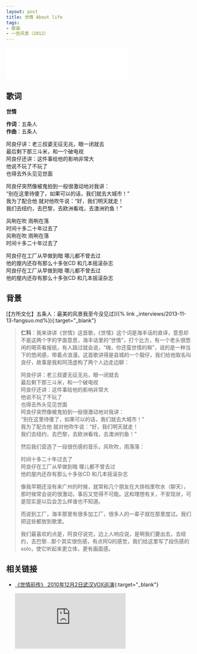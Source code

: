 ```yaml
---
layout: post
title: 世情 About life
tags:
- 歌曲
- 一些风景（2012）
---
```


<iframe frameborder="no" border="0" marginwidth="0" marginheight="0" width=330 height=86 src="//music.163.com/outchain/player?type=2&id=28587865&auto=1&height=66"></iframe>

## 歌词

**世情**

**作词**：五条人  
**作曲**：五条人

阿良仔讲：老三叔婆无征无兆，眼一闭就去  
最后剩下那三斗米，和一个破电视  
阿良仔还讲：这件事给他的影响非常大  
他说不玩了不玩了  
也得去外头见见世面

阿良仔突然像被鬼拍到一般很激动地对我讲：  
“别在这里待傻了，如果可以的话，我们就去大城市！”  
我为了配合他 就对他吹牛说：“好，我们明天就走！  
我们去纽约，去巴黎，去欧洲看戏，去澳洲钓鱼！”

风咧在吹 雨咧在落  
时间十多二十年过去了  
风咧在吹 雨咧在落  
时间十多二十年过去了

阿良仔在工厂从早做到暗 哪儿都不曾去过  
他的屋内还存有那么十多张CD 和几本摇滚杂志  
阿良仔在工厂从早做到暗 哪儿都不曾去过  
他的屋内还存有那么十多张CD 和几本摇滚杂志

## 背景

[【方所文化】五条人：最美的风景我至今没见过]({% link _interviews/2013-11-13-fangsuo.md%}){:target="_blank"}

> **仁科**：我来讲讲《世情》这首歌，《世情》这个词是海丰话的直译，意思却不是这两个字的字面意思，海丰话里的“世情”，打个比方，有一个老头很悠闲的喝茶看报纸，有人路过就会说，“嗨，你还蛮世情的嘛”，说的是一种当下的悠闲感，带着点浪漫。这首歌讲得是县城的一个靓仔，我们给他取名叫良仔，故事是我和阿茂虚构了两个人边走边聊：
>
> 阿良仔讲：老三叔婆无征无兆，眼一闭就去  
> 最后剩下那三斗米，和一个破电视  
> 阿良仔还讲：这件事给他的影响非常大  
> 他说不玩了不玩了  
> 也得去外头见见世面  
> 阿良仔突然像被鬼拍到一般很激动地对我讲：  
> “别在这里待傻了，如果可以的话，我们就去大城市！”  
> 我为了配合他 就对他吹牛说：“好，我们明天就走！  
> 我们去纽约，去巴黎，去欧洲看戏，去澳洲钓鱼！”
>
> 然后我们营造了一段很伤感的音乐，风吹吹，雨落落：
>
> 时间十多二十年过去了  
> 阿良仔在工厂从早做到暗 哪儿都不曾去过  
> 他的屋内还存有那么十多张CD 和几本摇滚杂志  
>
> 像我早期还没有来广州的时候，就常和几个朋友在大排档里吹水（聊天），那时候常会说的很激动，事后又觉得不可能。这和理想有关，不安现状，可是现实是以后会怎么样谁也不知道。
>
> 而说到工厂，海丰那里有很多加工厂，很多人的一辈子就在那里度过。我们把这些都放到歌里。
>
> 我们最喜欢的点是，阿良仔说完，边上人响应说，是啊我们要出去，去纽约，去巴黎...那个其实很伤感，有点阿Q的感觉，我们给这里写了段伤感的solo，使它听起来更立体，更有画面感。

## 相关链接

- [《世情前传》 2010年12月2日武汉VOX巡演](https://www.bilibili.com/video/BV1yZ4y1N7hc/){:target="_blank"}
  
  <div class="iframe-container"><iframe class="responsive-iframe" src="http://player.bilibili.com/player.html?aid=372150618&cid=239124704&page=1" frameborder="no" allowfullscreen="true"></iframe></div>
